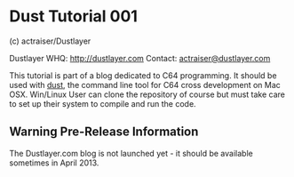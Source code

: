 # Dust Tutorial 001 #

(c) actraiser/Dustlayer

Dustlayer WHQ: http://dustlayer.com
Contact: actraiser@dustlayer.com

This tutorial is part of a blog dedicated to C64 programming. It should be used with [dust](https://github.com/actraiser/dustlayer "Dustlayer Repository holds the dust command line tool"), the command line tool for C64 cross development on Mac OSX. Win/Linux User can clone the repository of course but must take care to set up their system to compile and run the code. 

## Warning Pre-Release Information #

The Dustlayer.com blog is not launched yet - it should be available sometimes in April 2013.